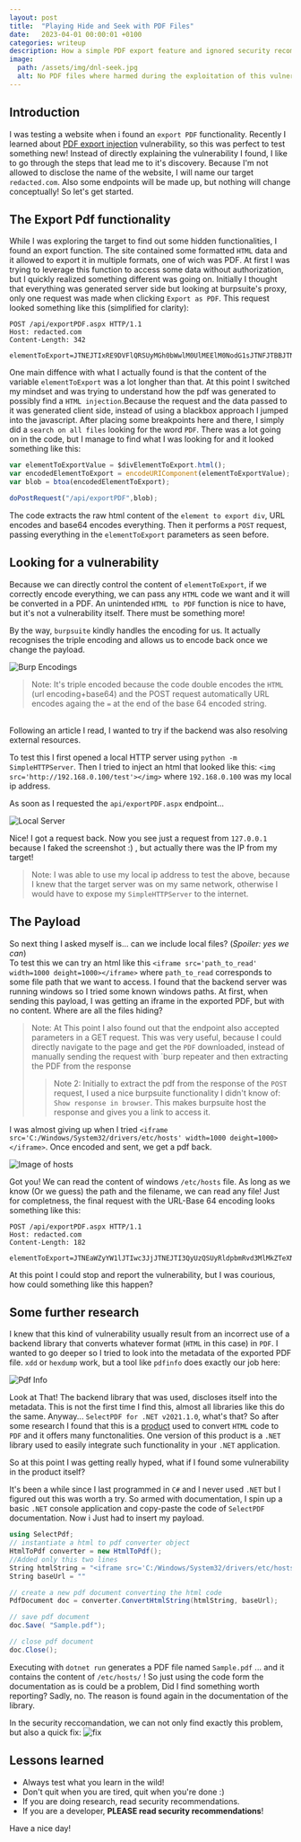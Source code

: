 ```yaml
---
layout: post
title:  "Playing Hide and Seek with PDF Files"
date:   2023-04-01 00:00:01 +0100
categories: writeup
description: How a simple PDF export feature and ignored security recommendations allowed reading arbitrary server files
image:
  path: /assets/img/dnl-seek.jpg
  alt: No PDF files where harmed during the exploitation of this vulnerability
---
```


## Introduction
I was testing a website when i found an `export PDF` functionality. Recently I learned about [PDF export injection](https://inonst.medium.com/export-injection-2eebc4f17117) vulnerability, so this was perfect to test something new! Instead of directly explaining the vulnerability I found, I like to go through the steps that lead me to it's discovery. Because I'm not allowed to disclose the name of the website, I will name our target `redacted.com`. Also some endpoints will be made up, but nothing will change conceptually! So let's get started.

## The Export Pdf functionality
While I was exploring the target to find out some hidden functionalities, I found an export function. The site contained some formatted `HTML` data and it allowed to export it in multiple formats, one of wich was PDF. At first I was trying to leverage this function to access some data without authorization, but I quickly realized something different was going on.
Initially I thought that everything was generated server side but looking at burpsuite's proxy, only one request was made when clicking `Export as PDF`. This request looked something like this (simplified for clarity):
```http
POST /api/exportPDF.aspx HTTP/1.1
Host: redacted.com
Content-Length: 342

elementToExport=JTNEJTIxRE9DVFlQRSUyMGh0bWwlM0UlMEElM0NodG1sJTNFJTBBJTNDaGVhZCUzRSUwQSUzQ3RpdGxlJTNFUGFnZSUyMFRpdGxlJTNDJTJGdGl0bGUlM0UlMEElM0MlMkZoZWFkJTNFJTBBJTNDYm9keSUzRSUwQSUwQSUzQ2gxJTNFTXklMjBGaXJzdCUyMEhlYWRpbmclM0MlMkZoMSUzRSUwQSUzQ3AlM0VNeSUyMGZpcnN0JTIwcGFyYWdyYXBoLiUzQyUyRnAlM0UlMEElMEElM0MlMkZib2R5JTNFJTBBJTNDJTJGaHRtbCUzRQo%3D
```
One main diffence with what I actually found is that the content of the variable `elementToExport` was a lot longher than that. At this point I switched my mindset and was trying to understand how the pdf was generated to possibly find a `HTML injection`.Because the request and the data passed to it was generated client side, instead of using a blackbox approach I jumped into the javascript. After placing some breakpoints here and there, I simply did a `search on all files` looking for the word `PDF`. There was a lot going on in the code, but I manage to find what I was looking for and it looked something like this:
```js
var elementToExportValue = $divElementToExport.html();
var encodedElementToExport = encodeURIComponent(elementToExportValue);
var blob = btoa(encodedElementToExport);

doPostRequest("/api/exportPDF",blob);
```

The code extracts the raw html content of the `element to export div`, URL encodes and base64 encodes everything. Then it performs a `POST` request, passing everything in the `elementToExport` parameters as seen before. 

## Looking for a vulnerability
Because we can directly control the content of `elementToExport`, if we correctly encode everything, we can pass any `HTML` code we want and it will be converted in a PDF. An unintended `HTML to PDF` function is nice to have, but it's not a vulnerability itself. There must be something more!

By the way, `burpsuite` kindly handles the encoding for us. It actually recognises the triple encoding and allows us to encode back once we change the payload.

![Burp Encodings](assets/burpEncodings.png)



> Note: It's triple encoded because the code double encodes the `HTML` (url encoding+base64) and the POST request automatically URL encodes againg the `=` at the end of the base 64 encoded string.

<br>
Following an article I read, I wanted to try if the backend was also resolving external resources. 


To test this I first opened a local HTTP server using `python -m SimpleHTTPServer`. Then I tried to inject an html that looked like this: `<img src='http://192.168.0.100/test'></img>` where `192.168.0.100` was my local ip address.

As soon as I requested the `api/exportPDF.aspx` endpoint...

![Local Server](assets/LocalServer.png)

Nice! I got a request back. Now you see just a request from `127.0.0.1` because I faked the screenshot :\) , but actually there was the IP from my target! 

> Note: I was able to use my local ip address to test the above, because I knew that the target server was on my same network, otherwise I would have to expose my `SimpleHTTPServer` to the internet.

## The Payload

So next thing I asked myself is... can we include local files? \(*Spoiler: yes we can*\) <br> To test this we can try an html like this `<iframe src='path_to_read' width=1000 deight=1000></iframe>` where `path_to_read` corresponds to some file path that we want to access. I found that the backend server was running windows so I tried some known windows paths. At first, when sending this payload, I was getting an iframe in the exported PDF, but with no content. Where are all the files hiding? 
> Note: At This point I also found out that the endpoint also accepted parameters in a GET request. This was very useful, because I could directly navigate to the page and get the `PDF` downloaded, instead of manually sending the request with `burp repeater and then extracting the PDF from the response
>> Note 2: Initially to extract the pdf from the response of the `POST` request, I used a nice burpsuite functionality I didn't know of: `Show response in browser`. This makes burpsuite host the response and gives you a link to access it.

I was almost giving up when I tried `<iframe src='C:/Windows/System32/drivers/etc/hosts' width=1000 deight=1000></iframe>`. Once encoded and sent, we get a pdf back. 

![Image of hosts](/assets/hostsetc.png)

Got you! We can read the content of windows `/etc/hosts` file. As long as we know (Or we guess) the path and the filename, we can read any file! 
Just for completness, the final request with the URL-Base 64 encoding looks something like this:

```http
POST /api/exportPDF.aspx HTTP/1.1
Host: redacted.com
Content-Length: 182

elementToExport=JTNEaWZyYW1lJTIwc3JjJTNEJTI3QyUzQSUyRldpbmRvd3MlMkZTeXN0ZW0zMiUyRmRyaXZlcnMlMkZldGMlMkZob3N0cyUyNyUyMHdpZHRoJTNEMTAwMCUyMGRlaWdodCUzRDEwMDAlM0UlM0MlMkZpZnJhbWUlM0U%3D
```

At this point I could stop and report the vulnerability, but I was courious, how could something like this happen?

## Some further research

I knew that this kind of vulnerability usually result from an incorrect use of a backend library that converts whatever format (`HTML` in this case) in `PDF`. I wanted to go deeper so I tried to look into the metadata of the exported PDF file. `xdd` or `hexdump` work, but a tool like `pdfinfo` does exactly our job here:

![Pdf Info](/assets/pdfinfo.png)

Look at That! The backend library that was used, discloses itself into the metadata. This is not the first time I find this, almost all libraries like this do the same. Anyway... `SelectPDF for .NET v2021.1.0`, what's that? So after some research I found that this is a [product](https://selectpdf.com/html-to-pdf-converter-for-net/) used to convert `HTML` code to `PDF` and it offers many functonalities. One version of this product is a `.NET` library used to easily integrate such functionality in your `.NET` application.

So at this point I was getting really hyped, what if I found some vulnerability in the product itself?

It's been a while since I last programmed in `C#` and I never used `.NET` but I figured out this was worth a try.
So armed with documentation, I spin up a basic `.NET` console application and copy-paste the code of `SelectPDF` documentation.
Now i Just had to insert my payload.
```c#
using SelectPdf;
// instantiate a html to pdf converter object
HtmlToPdf converter = new HtmlToPdf();
//Added only this two lines
String htmlString = "<iframe src='C:/Windows/System32/drivers/etc/hosts' width=1000 deight=1000></iframe>"
String baseUrl = ""

// create a new pdf document converting the html code
PdfDocument doc = converter.ConvertHtmlString(htmlString, baseUrl);

// save pdf document
doc.Save( "Sample.pdf");

// close pdf document
doc.Close();
```

Executing with `dotnet run` generates a PDF file named `Sample.pdf` ... and it contains the content of `/etc/hosts/` ! 
So just using the code form the documentation as is could be a problem, Did I find something worth reporting? Sadly, no. The reason is found again in the documentation of the library.

In the security reccomandation, we can not only find exactly this problem, but also a quick fix:
![fix](/assets/fixquick.png)

## Lessons learned

* Always test what you learn in the wild!
* Don't quit when you are tired, quit when you're done :\)
* If you are doing research, read security recommendations.
* If you are a developer, **PLEASE read security recommendations**!


Have a nice day!
